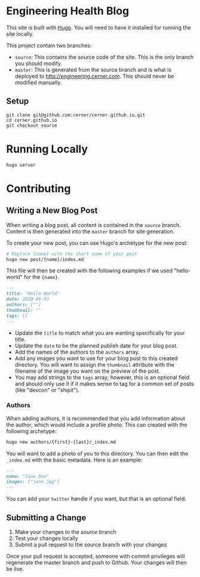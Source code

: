 # Engineering Health Blog

This site is built with [Hugo](https://gohugo.io/). You will need to have it installed for running the site locally.

This project contain two branches:

* `source`: This contains the source code of the site. This is the only branch you should modify.
* `master`: This is generated from the source branch and is what is deployed to http://engineering.cerner.com. This should never be modified manually.

## Setup

```
git clone git@github.com:cerner/cerner.github.io.git
cd cerner.github.io
git checkout source
```

# Running Locally

```
hugo server
```

# Contributing

## Writing a New Blog Post

When writing a blog post, all content is contained in the `source` branch. Content is then generated into the `master` branch for site generation.

To create your new post, you can use Hugo's archetype for the new post:

```bash
# Replace {name} with the short name of your post
hugo new post/{name}/index.md
```

This file will then be created with the following examples if we used "hello-world" for the `{name}`.

```markdown
---
title: "Hello World"
date: 2020-08-03
authors: [""]
thumbnail: ""
tags: []
---

```

* Update the `title` to match what you are wanting specifically for your title.
* Update the `date` to be the planned publish date for your blog post. 
* Add the names of the authors to the `authors` array.
* Add any images you want to use for your blog post to this created directory. You will want to assign the `thumbnail` attribute with the filename of the image you want on the preview of the post.
* You may add strings to the `tags` array; however, this is an optional field and should only use it if it makes sense to tag for a common set of posts (like "devcon" or "shipit").

### Authors

When adding authors, it is recommended that you add information about the author, which would include a profile photo. This can created with the following archetype:

```bash
hugo new authors/{first}-{last}/_index.md
```

You will want to add a photo of you to this directory. You can then edit the `_index.md` with the basic metadata. Here is an example:

```markdown
---
name: "Jane Doe"
images: ["jane.jpg"]
---
```

You can add your `twitter` handle if you want, but that is an optional field.

## Submitting a Change

1. Make your changes to the *source* branch
2. Test your changes locally
3. Submit a pull request to the source branch with your changes

Once your pull request is accepted, someone with commit privileges will regenerate the master branch and push to Github. Your changes will then be live.
